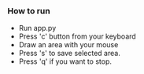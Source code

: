 ### How to run

- Run app.py 
- Press 'c' button from your keyboard
- Draw an area with your mouse
- Press 's' to save selected area.
- Press 'q' if you want to stop.